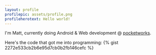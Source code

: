 ```yaml
---
layout: profile
profilepic: assets/profile.png
profileherotext: Hello world!
---
```


I'm Matt, currently doing Android & Web development @ [pocketworks](https://pocketworks.co.uk).

Here's the code that got me into programming:
{% gist 2272e533cb2b6e95d7cb0b2fb146cefc %}